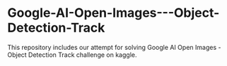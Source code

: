 # Google-AI-Open-Images---Object-Detection-Track
This repository includes our attempt for solving Google AI Open Images - Object Detection Track challenge on kaggle.
